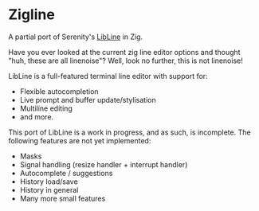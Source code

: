 # Zigline

A partial port of Serenity's [LibLine](https://github.com/SerenityOS/serenity/tree/master/Userland/Libraries/LibLine) in Zig.

Have you ever looked at the current zig line editor options and thought "huh, these are all linenoise"?
Well, look no further, this is not linenoise!

LibLine is a full-featured terminal line editor with support for:

- Flexible autocompletion
- Live prompt and buffer update/stylisation
- Multiline editing
- and more.

This port of LibLine is a work in progress, and as such, is incomplete. The following features are not yet implemented:
- Masks
- Signal handling (resize handler + interrupt handler)
- Autocomplete / suggestions
- History load/save
- History in general
- Many more small features
